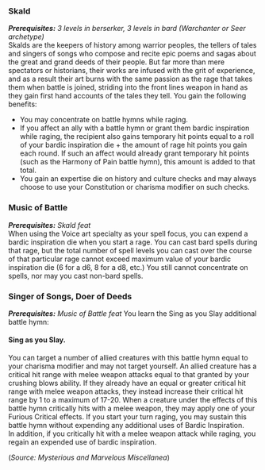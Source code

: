 ### Skald
***Prerequisites:*** *3 levels in berserker, 3 levels in bard (Warchanter or Seer archetype)* <br>
Skalds are the keepers of history among warrior peoples, the tellers of tales and singers of songs who compose and recite epic poems and sagas about the great and grand deeds of their people. But far more than mere spectators or historians, their works are infused with the grit of experience, and as a result their art burns with the same passion as the rage that takes them when battle is joined, striding into the front lines weapon in hand as they gain first hand accounts of the tales they tell. You gain the following benefits:
- You may concentrate on battle hymns while raging.
- If you affect an ally with a battle hymn or grant them bardic inspiration while raging, the recipient also gains temporary hit points equal to a roll of your bardic inspiration die + the amount of rage hit points you gain each round.  If such an affect would already grant temporary hit points (such as the Harmony of Pain battle hymn), this amount is added to that total.
- You gain an expertise die on history and culture checks and may always choose to use your Constitution or charisma modifier on such checks.

### Music of Battle
***Prerequisites:*** *Skald feat*<br>
When using the Voice art specialty as your spell focus, you can expend a bardic inspiration die when you start a rage. You can cast bard spells during that rage, but the total number of spell levels you can cast over the course of that particular rage cannot exceed maximum value of your bardic inspiration die (6 for a d6, 8 for a d8, etc.)  You still cannot concentrate on spells, nor may you cast non-bard spells.

### Singer of Songs, Doer of Deeds
***Prerequisites:*** *Music of Battle feat* 
You learn the Sing as you Slay additional battle hymn:<br>
#### Sing as you Slay. 
You can target a number of allied creatures with this battle hymn equal to your charisma modifier and may not target yourself. An allied creature has a critical hit range with melee weapon attacks equal to that granted by your crushing blows ability. If they already have an equal or greater critical hit range with melee weapon attacks, they instead increase their critical hit range by 1 to a maximum of 17-20. When a creature under the effects of this battle hymn critically hits with a melee weapon, they may apply one of your Furious Critical effects. If you start your turn raging, you may sustain this battle hymn without expending any additional uses of Bardic Inspiration.<br>
In addition, if you critically hit with a melee weapon attack while raging, you regain an expended use of bardic inspiration.

(*Source: Mysterious and Marvelous Miscellanea*)
